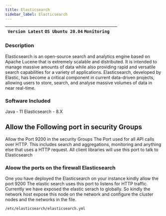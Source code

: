 ```yaml
---
title: Elasticsearch
sidebar_label: Elasticsearch
---
```



|**`Version Latest` `OS Ubuntu 20.04` `Monitoring`**|  |
|-------------------------------------------------------|--|

### Description

Elasticsearch is an open-source search and analytics engine based on Apache Lucene that is extremely scalable and distributed. It is intended to manage massive amounts of data while also providing rapid and versatile search capabilities for a variety of applications. Elasticsearch, developed by Elastic, has become a critical component in current data-driven projects, allowing users to store, search, and analyse massive volumes of data in near real-time.

### Software Included

Java - 11
Elasticsearch - 8.X

## Allow the Following port in security Groups

Allow the Port 9200  in the security Groups The Port used for all API calls over HTTP. This includes search and aggregations, monitoring and anything else that uses a HTTP request. All client libraries will use this port to talk to Elasticsearch

### Aloow the ports on the firewall Elasticsearch

One you have deployed the Elasticsearch on your instance kindly allow the port 9200 The elastic search uses this port to listens for HTTP traffic. Currently we have exposed the elastic serach to globally. So kindly the network host expose this node on the network and configure the cluster nodes and the networks in the file.

~~~
/etc/elasticsearch/elasticsearch.yml
~~~


